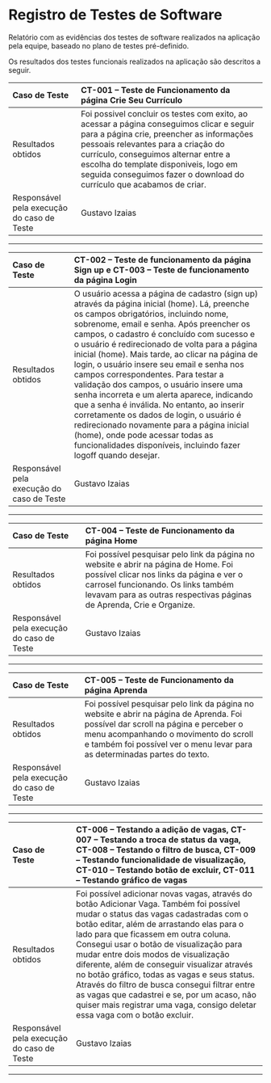 # Registro de Testes de Software


Relatório com as evidências dos testes de software realizados na aplicação pela equipe, baseado no plano de testes pré-definido.

Os resultados dos testes funcionais realizados na aplicação são descritos a seguir.

|Caso de Teste    | CT-001 – Teste de Funcionamento da página Crie Seu Currículo |
|:---|:---|
| Resultados obtidos | Foi possivel concluir os testes com exito, ao acessar a página conseguimos clicar e seguir para a página crie, preencher as informações pessoais relevantes para a criação do currículo, conseguimos alternar entre a escolha do template disponiveis, logo em seguida conseguimos fazer o download do currículo que acabamos de criar.  |
| Responsável pela execução do caso de Teste | Gustavo Izaias |


------------------------------------------------------------------------------------------------------------------------------------------


|Caso de Teste    | CT-002 – Teste de funcionamento da página Sign up e CT-003 – Teste de funcionamento da página Login |
|:---|:---|
| Resultados obtidos | O usuário acessa a página de cadastro (sign up) através da página inicial (home). Lá, preenche os campos obrigatórios, incluindo nome, sobrenome, email e senha. Após preencher os campos, o cadastro é concluído com sucesso e o usuário é redirecionado de volta para a página inicial (home). Mais tarde, ao clicar na página de login, o usuário insere seu email e senha nos campos correspondentes. Para testar a validação dos campos, o usuário insere uma senha incorreta e um alerta aparece, indicando que a senha é inválida. No entanto, ao inserir corretamente os dados de login, o usuário é redirecionado novamente para a página inicial (home), onde pode acessar todas as funcionalidades disponíveis, incluindo fazer logoff quando desejar.  |
| Responsável pela execução do caso de Teste | Gustavo Izaias  |

--------------------------------------------------------------------------------------------------------------------------------------

|Caso de Teste    | CT-004 – Teste de Funcionamento da página Home |
|:---|:---|
| Resultados obtidos | Foi possível pesquisar pelo link da página no website e abrir na página de Home. Foi possível clicar nos links da página e ver o carrosel funcionando. Os links também levavam para as outras respectivas páginas de Aprenda, Crie e Organize.  |
| Responsável pela execução do caso de Teste | Gustavo Izaias  |

--------------------------------------------------------------------------------------------------------------------------------------



|Caso de Teste    | CT-005 – Teste de Funcionamento da página Aprenda |
|:---|:---|
| Resultados obtidos | Foi possível pesquisar pelo link da página no website e abrir na página de Aprenda. Foi possível dar scroll na página e perceber o menu acompanhando o movimento do scroll e também foi possível ver o menu levar para as determinadas partes do texto.  |
| Responsável pela execução do caso de Teste | Gustavo Izaias |




--------------------------------------------------------------------------------------------------------------------------------------




|Caso de Teste    | CT-006 – Testando a adição de vagas, CT-007 – Testando a troca de status da vaga, CT-008 – Testando o filtro de busca, CT-009 – Testando funcionalidade de visualização, CT-010 – Testando botão de excluir, CT-011 – Testando gráfico de vagas |
|:---|:---|
| Resultados obtidos | Foi possível adicionar novas vagas, através do botão Adicionar Vaga. Também foi possível mudar o status das vagas cadastradas com o botão editar, além de arrastando elas para o lado para que ficassem em outra coluna. Consegui usar o botão de visualização para mudar entre dois modos de visualização diferente, além de conseguir visualizar através no botão gráfico, todas as vagas e seus status. Através do filtro de busca consegui filtrar entre as vagas que cadastrei e se, por um acaso, não quiser mais registrar uma vaga, consigo deletar essa vaga com o botão excluir.  |
| Responsável pela execução do caso de Teste | Gustavo Izaias |


-------------------------------------------------------------------------------------------------------------------------------------






